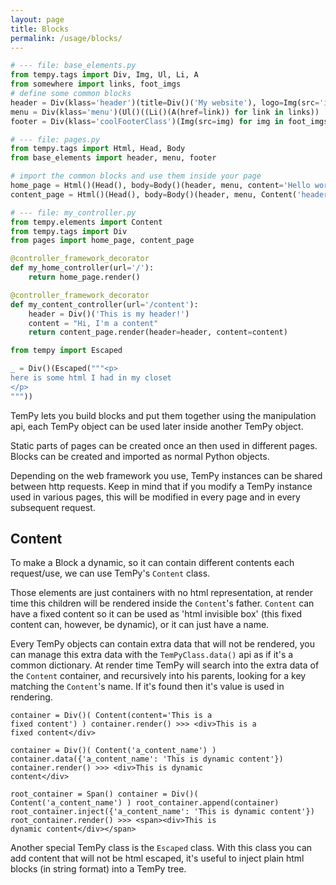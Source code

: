 ```yaml
---
layout: page
title: Blocks
permalink: /usage/blocks/
---
```

```python
# --- file: base_elements.py
from tempy.tags import Div, Img, Ul, Li, A
from somewhere import links, foot_imgs
# define some common blocks
header = Div(klass='header')(title=Div()('My website'), logo=Img(src='img.png'))
menu = Div(klass='menu')(Ul()((Li()(A(href=link)) for link in links))
footer = Div(klass='coolFooterClass')(Img(src=img) for img in foot_imgs)
```

```python
# --- file: pages.py
from tempy.tags import Html, Head, Body
from base_elements import header, menu, footer

# import the common blocks and use them inside your page
home_page = Html()(Head(), body=Body()(header, menu, content='Hello world.', footer=footer))
content_page = Html()(Head(), body=Body()(header, menu, Content('header'), Content('content'), footer=footer))
```

```python
# --- file: my_controller.py
from tempy.elements import Content
from tempy.tags import Div
from pages import home_page, content_page

@controller_framework_decorator
def my_home_controller(url='/'):
    return home_page.render()

@controller_framework_decorator
def my_content_controller(url='/content'):
    header = Div()('This is my header!')
    content = "Hi, I'm a content"
    return content_page.render(header=header, content=content)
```

```python
from tempy import Escaped

_ = Div()(Escaped("""<p>
here is some html I had in my closet
</p>
"""))
```

TemPy lets you build blocks and put them together using the manipulation api, each TemPy object can be used later inside another TemPy object.

Static parts of pages can be created once an then used in different pages. Blocks can be created and imported as normal Python objects.

<aside class="warning">Depending on the web framework you use, TemPy instances can be shared between http requests. Keep in mind that if you modify a TemPy instance used in various pages, this will be modified in every page and in every subsequent request.</aside>


## Content

To make a Block a dynamic, so it can contain different contents each request/use, we can use TemPy's `Content` class.

Those elements are just containers with no html representation, at render time this children will be rendered inside the `Content`'s father. `Content` can have a fixed content so it can be used as 'html invisible box' (this fixed content can, however, be dynamic), or it can just have a name.

Every TemPy objects can contain extra data that will not be rendered, you can manage this extra data with the `TemPyClass.data()` api as if it's a common dictionary. At render time TemPy will search into the extra data of the `Content` container, and recursively into his parents, looking for a key matching the `Content`'s name. If it's found then it's value is used in rendering.

<code id='lefty-code'>container = Div()(
    Content(content='This is a fixed content')
)
container.render()
&gt;&gt;&gt; &lt;div&gt;This is a fixed content&lt;/div&gt;
</code>

<code id='lefty-code'>container = Div()(
    Content('a_content_name')
)
container.data({'a_content_name': 'This is dynamic content'})
container.render()
&gt;&gt;&gt; &lt;div&gt;This is dynamic content&lt;/div&gt;
</code>

<code id='lefty-code'>root_container = Span()
container = Div()(
    Content('a_content_name')
)
root_container.append(container)
root_container.inject({'a_content_name': 'This is dynamic content'})
root_container.render()
&gt;&gt;&gt; &lt;span&gt;&lt;div&gt;This is dynamic content&lt;/div&gt;&lt;/span&gt;
</code>

Another special TemPy class is the `Escaped` class. With this class you can add content that will not be html escaped, it's useful to inject plain html blocks (in string format) into a TemPy tree.
